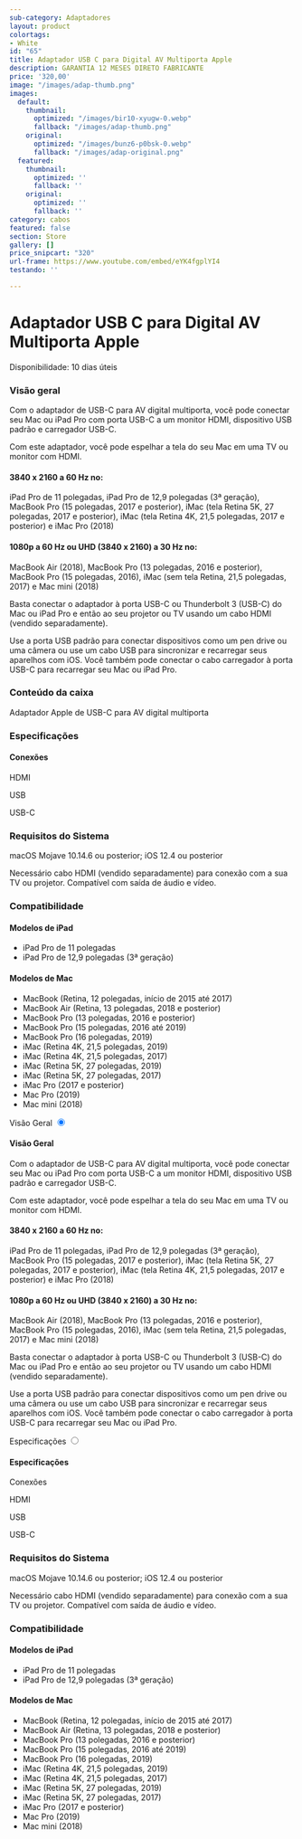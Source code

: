 ```yaml
---
sub-category: Adaptadores
layout: product
colortags:
- White
id: "65"
title: Adaptador USB C para Digital AV Multiporta Apple
description: GARANTIA 12 MESES DIRETO FABRICANTE
price: '320,00'
image: "/images/adap-thumb.png"
images:
  default:
    thumbnail:
      optimized: "/images/bir10-xyugw-0.webp"
      fallback: "/images/adap-thumb.png"
    original:
      optimized: "/images/bunz6-p0bsk-0.webp"
      fallback: "/images/adap-original.png"
  featured:
    thumbnail:
      optimized: ''
      fallback: ''
    original:
      optimized: ''
      fallback: ''
category: cabos
featured: false
section: Store
gallery: []
price_snipcart: "320"
url-frame: https://www.youtube.com/embed/eYK4fgplYI4
testando: ''

---
```

# Adaptador USB C para Digital AV Multiporta Apple

Disponibilidade: 10 dias úteis

### Visão geral

Com o adaptador de USB-C para AV digital multiporta, você pode conectar seu Mac ou iPad Pro com porta USB-C a um monitor HDMI, dispositivo USB padrão e carregador USB-C.

Com este adaptador, você pode espelhar a tela do seu Mac em uma TV ou monitor com HDMI.

#### 3840 x 2160 a 60 Hz no:

iPad Pro de 11 polegadas, iPad Pro de 12,9 polegadas (3ª geração), MacBook Pro (15 polegadas, 2017 e posterior), iMac (tela Retina 5K, 27 polegadas, 2017 e posterior), iMac (tela Retina 4K, 21,5 polegadas, 2017 e posterior) e iMac Pro (2018)

#### 1080p a 60 Hz ou UHD (3840 x 2160) a 30 Hz no:

MacBook Air (2018), MacBook Pro (13 polegadas, 2016 e posterior), MacBook Pro (15 polegadas, 2016), iMac (sem tela Retina, 21,5 polegadas, 2017) e Mac mini (2018)

Basta conectar o adaptador à porta USB-C ou Thunderbolt 3 (USB-C) do Mac ou iPad Pro e então ao seu projetor ou TV usando um cabo HDMI (vendido separadamente).

Use a porta USB padrão para conectar dispositivos como um pen drive ou uma câmera ou use um cabo USB para sincronizar e recarregar seus aparelhos com iOS. Você também pode conectar o cabo carregador à porta USB-C para recarregar seu Mac ou iPad Pro.

### Conteúdo da caixa

Adaptador Apple de USB-C para AV digital multiporta

### Especificações

#### Conexões

HDMI

USB

USB-C

### Requisitos do Sistema

macOS Mojave 10.14.6 ou posterior; iOS 12.4 ou posterior

Necessário cabo HDMI (vendido separadamente) para conexão com a sua TV ou projetor. Compatível com saída de áudio e vídeo.

### Compatibilidade

#### Modelos de iPad

* iPad Pro de 11 polegadas
* iPad Pro de 12,9 polegadas (3ª geração)

#### Modelos de Mac

* MacBook (Retina, 12 polegadas, início de 2015 até 2017)
* MacBook Air (Retina, 13 polegadas, 2018 e posterior)
* MacBook Pro (13 polegadas, 2016 e posterior)
* MacBook Pro (15 polegadas, 2016 até 2019)
* MacBook Pro (16 polegadas, 2019)
* iMac (Retina 4K, 21,5 polegadas, 2019)
* iMac (Retina 4K, 21,5 polegadas, 2017)
* iMac (Retina 5K, 27 polegadas, 2019)
* iMac (Retina 5K, 27 polegadas, 2017)
* iMac Pro (2017 e posterior)
* Mac Pro (2019)
* Mac mini (2018)

<div class="tabs"> <div class="tab-2"> <label for="tab2-1">Visão Geral</label> <input id="tab2-1" name="tabs-two" type="radio" checked="checked"> <div> <h4>Visão Geral</h4> <p>Com o adaptador de USB-C para AV digital multiporta, você pode conectar seu Mac ou iPad Pro com porta USB-C a um monitor HDMI, dispositivo USB padrão e carregador USB-C.

Com este adaptador, você pode espelhar a tela do seu Mac em uma TV ou monitor com HDMI.

#### 3840 x 2160 a 60 Hz no:

iPad Pro de 11 polegadas, iPad Pro de 12,9 polegadas (3ª geração), MacBook Pro (15 polegadas, 2017 e posterior), iMac (tela Retina 5K, 27 polegadas, 2017 e posterior), iMac (tela Retina 4K, 21,5 polegadas, 2017 e posterior) e iMac Pro (2018)

#### 1080p a 60 Hz ou UHD (3840 x 2160) a 30 Hz no:

MacBook Air (2018), MacBook Pro (13 polegadas, 2016 e posterior), MacBook Pro (15 polegadas, 2016), iMac (sem tela Retina, 21,5 polegadas, 2017) e Mac mini (2018)

Basta conectar o adaptador à porta USB-C ou Thunderbolt 3 (USB-C) do Mac ou iPad Pro e então ao seu projetor ou TV usando um cabo HDMI (vendido separadamente).

Use a porta USB padrão para conectar dispositivos como um pen drive ou uma câmera ou use um cabo USB para sincronizar e recarregar seus aparelhos com iOS. Você também pode conectar o cabo carregador à porta USB-C para recarregar seu Mac ou iPad Pro.</p> </div> </div> <div class="tab-2"> <label for="tab2-2">Especificações</label> <input id="tab2-2" name="tabs-two" type="radio"> <div> <h4>Especificações</h4> <p>Conexões

HDMI

USB

USB-C

### Requisitos do Sistema

macOS Mojave 10.14.6 ou posterior; iOS 12.4 ou posterior

Necessário cabo HDMI (vendido separadamente) para conexão com a sua TV ou projetor. Compatível com saída de áudio e vídeo.

### Compatibilidade

#### Modelos de iPad

* iPad Pro de 11 polegadas
* iPad Pro de 12,9 polegadas (3ª geração)

#### Modelos de Mac

* MacBook (Retina, 12 polegadas, início de 2015 até 2017)
* MacBook Air (Retina, 13 polegadas, 2018 e posterior)
* MacBook Pro (13 polegadas, 2016 e posterior)
* MacBook Pro (15 polegadas, 2016 até 2019)
* MacBook Pro (16 polegadas, 2019)
* iMac (Retina 4K, 21,5 polegadas, 2019)
* iMac (Retina 4K, 21,5 polegadas, 2017)
* iMac (Retina 5K, 27 polegadas, 2019)
* iMac (Retina 5K, 27 polegadas, 2017)
* iMac Pro (2017 e posterior)
* Mac Pro (2019)
* Mac mini (2018)

</p> </div> </div> </div>